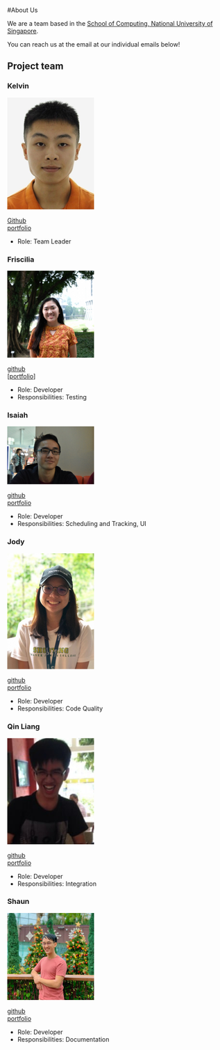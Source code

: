 #About Us

We are a team based in the [School of Computing, National University of Singapore](http://www.comp.nus.edu.sg).

You can reach us at the email at our individual emails below!

## Project team

### Kelvin

<img src="images/zoeykobe.png" width="200px">

[Github](https://github.com/zoeykobe)  
[portfolio](team/kelvin.md)

* Role: Team Leader

### Friscilia

<img src="images/frisciliasultan.png" width="200px">

[github](https://github.com/frisciliasultan)  
[[portfolio](team/friscilia.md)]

* Role: Developer
* Responsibilities: Testing

### Isaiah

<img src="images/zaiah0505.png" width="200px">

[github](https://github.com/Zaiah0505)  
[portfolio](team/isaiah.md)

* Role: Developer
* Responsibilities: Scheduling and Tracking, UI

### Jody

<img src="images/jodylorah.png" width="200px">

[github](https://github.com/JodyLorah)  
[portfolio](team/jodylorah.md)

* Role: Developer
* Responsibilities: Code Quality

### Qin Liang

<img src="images/tomashiwa.png" width="200px">

[github](http://github.com/Tomashiwa)  
[portfolio](team/qinliang.md)

* Role: Developer
* Responsibilities: Integration

### Shaun

<img src="images/juzzanoob.png" width="200px">

[github](http://github.com/Juzzanoob)  
[portfolio](team/shaun.md)

* Role: Developer
* Responsibilities: Documentation
